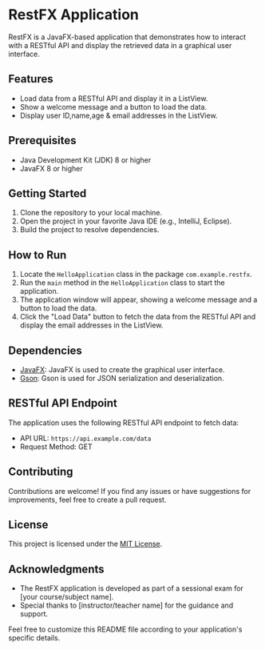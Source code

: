 # RestFX Application

RestFX is a JavaFX-based application that demonstrates how to interact with a RESTful API and display the retrieved data in a graphical user interface.

## Features

- Load data from a RESTful API and display it in a ListView.
- Show a welcome message and a button to load the data.
- Display user ID,name,age & email addresses in the ListView.

## Prerequisites

- Java Development Kit (JDK) 8 or higher
- JavaFX 8 or higher

## Getting Started

1. Clone the repository to your local machine.
2. Open the project in your favorite Java IDE (e.g., IntelliJ, Eclipse).
3. Build the project to resolve dependencies.

## How to Run

1. Locate the `HelloApplication` class in the package `com.example.restfx`.
2. Run the `main` method in the `HelloApplication` class to start the application.
3. The application window will appear, showing a welcome message and a button to load the data.
4. Click the "Load Data" button to fetch the data from the RESTful API and display the email addresses in the ListView.

## Dependencies

- [JavaFX](https://openjfx.io/): JavaFX is used to create the graphical user interface.
- [Gson](https://github.com/google/gson): Gson is used for JSON serialization and deserialization.

## RESTful API Endpoint

The application uses the following RESTful API endpoint to fetch data:

- API URL: `https://api.example.com/data`
- Request Method: GET

## Contributing

Contributions are welcome! If you find any issues or have suggestions for improvements, feel free to create a pull request.

## License

This project is licensed under the [MIT License](LICENSE).

## Acknowledgments

- The RestFX application is developed as part of a sessional exam for [your course/subject name].
- Special thanks to [instructor/teacher name] for the guidance and support.

Feel free to customize this README file according to your application's specific details.
